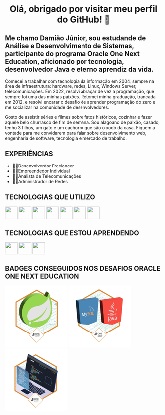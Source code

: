 <h1 align="center">Olá, obrigado por visitar meu perfil do GitHub! 👋</h1>

<h2>Me chamo Damião Júnior, sou estudande de Análise e Desenvolvimento de Sistemas, participante do programa Oracle One Next Education, aficionado por tecnologia, desenvolvedor Java e eterno aprendiz da vida.</h2>

<p>
  Comecei a trabalhar com tecnologia da informação em 2004, sempre na área de infraestrutura: hardware, redes, Linux, Windows Server, telecomunicações. Em 2022, resolvi abraçar de vez a programação, que sempre foi uma das minhas paixões. Retomei minha graduação, trancada em 2012, e resolvi encarar o desafio de aprender programação do zero e me socializar na comunidade de desenvolvedores. 

  Gosto de assistir séries e filmes sobre fatos históricos, cozinhar e fazer aquele belo churrasco de fim de semana. Sou alagoano de paixão, casado, tenho 3 filhos, um gato e um cachorro que são o xodó da casa. Fiquem a vontade para me convidarem para falar sobre desenvolvimento web, engenharia de software, tecnologia e mercado de trabalho.

<h2>EXPERIÊNCIAS</h2>
<ul>
<li>🧙‍♂️Desenvolverdor Freelancer</li>
<li>👨‍🔧Empreendedor Individual</li>
<li>👨‍💻Analista de Telecomunicações</li> 
<li>👨‍💻Administrador de Redes</li>
</ul>  

<h2>TECNOLOGIAS QUE UTILIZO</h2>
<img width="40" height="40" margin="10" src=https://github.com/Catrevage/Catrevage/assets/111127477/adbadda2-16a1-4879-bebc-17832b663b16>  
<img width="40" height="40" margin="10" src=https://github.com/Catrevage/Catrevage/assets/111127477/78cf454c-c56f-4c28-91c0-655702184a57>
<img width="40" height="40 margin="10" src=https://github.com/Catrevage/Catrevage/assets/111127477/ae68b3e7-134b-4a68-8d41-c9001f93f61b>
<img width="40" height="40 margin="10" src=https://github.com/Catrevage/Catrevage/assets/111127477/4a251fff-6569-4814-bfae-8b99e6e2b57b>
<img width="40" height="40" margin="10" src=https://github.com/Catrevage/Catrevage/assets/111127477/4bb62e2f-3a78-46a4-97a8-f129e7249660>
<img width="40" height="40" margin="10" src=https://github.com/Catrevage/Catrevage/assets/111127477/7554c41f-8853-4f79-9e69-70dad25d0a68>
<img width="40" height="40" margin="10" src=https://github.com/Catrevage/Catrevage/assets/111127477/9eaf1b82-02ab-4f7c-98c3-e2fbf45e76cb>

<h2>TECNOLOGIAS QUE ESTOU APRENDENDO</h2>
<img width="40" height="40" src=https://github.com/Catrevage/Catrevage/assets/111127477/3a390b6a-9cb2-4806-b971-bf75d8547896>
<img width="40" height="40" src=https://github.com/Catrevage/Catrevage/assets/111127477/75c5c7b7-fc7a-4223-b229-aa3024482997>
<img width="40" height="40" src=https://github.com/Catrevage/Catrevage/assets/111127477/9d12dbe4-d019-413f-bc0b-c04bb85595d0>

<h2>BADGES CONSEGUIDOS NOS DESAFIOS ORACLE ONE NEXT EDUCATION</h2>
<div display="flex">
<img width="200" height="200" margin="5" src="img/cms_files_10224_1673890300Prancheta_9.png">
<img width="200" height="200" src="img/cms_files_10224_1677509014Prancheta_1.png">
  <img width="200" height="200" margin="5" src="img/git.png">
</div>



